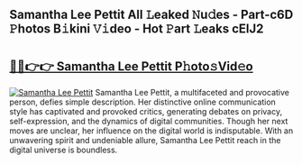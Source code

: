 ## Samantha Lee Pettit All 𝙻eaked 𝙽u𝚍es - Part-c6D 𝙿hotos B𝚒kini 𝚅𝚒deo - Hot 𝙿art 𝙻eaks cElJ2

# <h2><a href="http://ld0ruco.urlbe.top/?page=Samantha+Lee+Pettit">🔗🔗👉👉 Samantha Lee Pettit P𝚑oto𝚜Vid𝚎o</a></h2>

[![Samantha Lee Pettit](https://i.imgur.com/eBuTRDB.gif)](http://ld0ruco.urlbe.top/?page=Samantha+Lee+Pettit)
Samantha Lee Pettit, a multifaceted and provocative person, defies simple description. Her distinctive online communication style has captivated and provoked critics, generating debates on privacy, self-expression, and the dynamics of digital communities. Though her next moves are unclear, her influence on the digital world is indisputable. With an unwavering spirit and undeniable allure, Samantha Lee Pettit reach in the digital universe is boundless.
